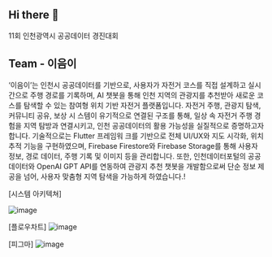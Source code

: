 ## Hi there 👋

<!--

**Here are some ideas to get you started:**

🙋‍♀️ A short introduction - what is your organization all about?
🌈 Contribution guidelines - how can the community get involved?
👩‍💻 Useful resources - where can the community find your docs? Is there anything else the community should know?
🍿 Fun facts - what does your team eat for breakfast?
🧙 Remember, you can do mighty things with the power of [Markdown](https://docs.github.com/github/writing-on-github/getting-started-with-writing-and-formatting-on-github/basic-writing-and-formatting-syntax)
-->

11회 인천광역시 공공데이터 경진대회
## Team - 이음이

 ‘이음이’는 인천시 공공데이터를 기반으로, 사용자가 자전거 코스를 직접 설계하고 실시간으로 
주행 경로를 기록하며, AI 챗봇을 통해 인천 지역의 관광지를 추천받아 새로운 코스를 탐색할 수 
있는 참여형 위치 기반 자전거 플랫폼입니다. 자전거 주행, 관광지 탐색, 커뮤니티 공유, 보상 시
스템이 유기적으로 연결된 구조를 통해, 일상 속 자전거 주행 경험을 지역 탐방과 연결시키고, 
인천 공공데이터의 활용 가능성을 실질적으로 증명하고자 합니다. 기술적으로는 Flutter 프레임워
크를 기반으로 전체 UI/UX와 지도 시각화, 위치 추적 기능을 구현하였으며, Firebase Firestore와 
Firebase Storage를 통해 사용자 정보, 경로 데이터, 주행 기록 및 이미지 등을 관리합니다. 또한, 
인천데이터포털의 공공데이터와 OpenAI GPT API를 연동하여 관광지 추천 챗봇을 개발함으로써 
단순 정보 제공을 넘어, 사용자 맞춤형 지역 탐색을 가능하게 하였습니다.!

[시스템 아키텍쳐]

![image](https://github.com/user-attachments/assets/5f418e48-1ba6-40c2-9a5f-3db3c7317480)

[플로우차트]
![image](https://github.com/user-attachments/assets/a3d4499a-e3d5-48da-a416-b5af60f7ce9f)

[피그마]
![image](https://github.com/user-attachments/assets/b75dd877-c5cd-4b75-9bcf-b47f8595ab78)
